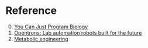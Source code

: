 # Reference

0. [You Can Just Program Biology](https://blog.usv.com/you-can-just-program-biology)
0. [Opentrons: Lab automation robots built for the future](https://opentrons.com/)
0. [Metabolic engineering](https://en.wikipedia.org/wiki/Metabolic_engineering)

